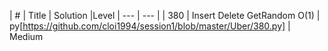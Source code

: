 | # | Title | Solution |Level
| --- | --- |
| 380 | Insert Delete GetRandom O(1) | py[https://github.com/cloi1994/session1/blob/master/Uber/380.py] | Medium
